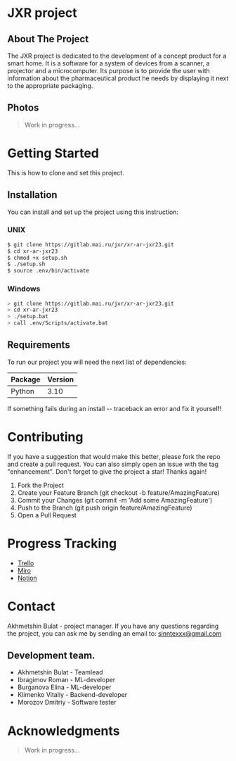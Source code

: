 # JXR project
## About The Project
The JXR project is dedicated to the development of a concept product for a smart home. It is a software for a system of devices from a scanner, a projector and a microcomputer. Its purpose is to provide the user with information about the pharmaceutical product he needs by displaying it next to the appropriate packaging.

## Photos
> Work in progress...

# Getting Started
This is how to clone and set this project.

## Installation
You can install and set up the project using this instruction:

### UNIX

```bash
$ git clone https://gitlab.mai.ru/jxr/xr-ar-jxr23.git
$ cd xr-ar-jxr23
$ chmod +x setup.sh
$ ./setup.sh
$ source .env/bin/activate
```

### Windows
```bash
> git clone https://gitlab.mai.ru/jxr/xr-ar-jxr23.git
> cd xr-ar-jxr23
> ./setup.bat
> call .env/Scripts/activate.bat
```


## Requirements
To run our project you will need the next list of dependencies:

| Package       | Version |
| -             | -       |
| Python        | 3.10    |

If something fails during an install -- traceback an error and fix it yourself!


# Contributing
If you have a suggestion that would make this better, please fork the repo and create a pull request. You can also simply open an issue with the tag "enhancement". Don't forget to give the project a star! Thanks again!

1. Fork the Project
2. Create your Feature Branch (git checkout -b feature/AmazingFeature)
3. Commit your Changes (git commit -m 'Add some AmazingFeature')
4. Push to the Branch (git push origin feature/AmazingFeature)
5. Open a Pull Request


# Progress Tracking
- [Trello](https://trello.com/b/R0rjA0P2/jxr)
- [Miro](https://miro.com/app/board/uXjVPh_uSg0=/)
- [Notion](https://www.notion.so/8342c073f99c4854a7b9ef4034dcce37)


# Contact
Akhmetshin Bulat - project manager. If you have any questions regarding the project, you can ask me by sending an email to: sinntexxx@gmail.com

## Development team.
- Akhmetshin Bulat - Teamlead
- Ibragimov Roman  - ML-developer
- Burganova Elina  - ML-developer
- Klimenko Vitaliy - Backend-developer
- Morozov Dmitriy  - Software tester


# Acknowledgments
> Work in progress...
